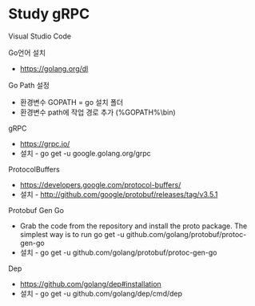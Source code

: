 # Study gRPC

Visual Studio Code

Go언어 설치
* https://golang.org/dl

Go Path 설정
* 환경변수 GOPATH = go 설치 폴더
* 환경변수 path에 작업 경로 추가 (%GOPATH%\bin)

gRPC
* https://grpc.io/
* 설치 - go get -u google.golang.org/grpc

ProtocolBuffers
* https://developers.google.com/protocol-buffers/
* 설치 - http://github.com/google/protobuf/releases/tag/v3.5.1

Protobuf Gen Go
* Grab the code from the repository and install the proto package.
  The simplest way is to run go get -u github.com/golang/protobuf/protoc-gen-go
* 설치 - go get -u github.com/golang/protobuf/protoc-gen-go

Dep
* https://github.com/golang/dep#installation
* 설치 - go get -u github.com/golang/dep/cmd/dep